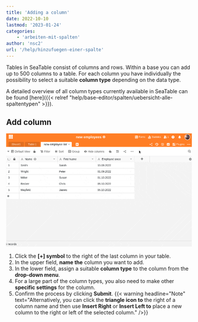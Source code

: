 ```yaml
---
title: 'Adding a column'
date: 2022-10-10
lastmod: '2023-01-24'
categories:
    - 'arbeiten-mit-spalten'
author: 'nsc2'
url: '/help/hinzufuegen-einer-spalte'
---
```


Tables in SeaTable consist of columns and rows. Within a base you can add up to 500 columns to a table. For each column you have individually the possibility to select a suitable **column type** depending on the data type.

A detailed overview of all column types currently available in SeaTable can be found [here]({{< relref "help/base-editor/spalten/uebersicht-alle-spaltentypen" >}}).

## Add column

![Adding a column](images/how-to-add-a-coloumn.gif)

1. Click the **\[+\] symbol** to the right of the last column in your table.
2. In the upper field, **name the** column you want to add.
3. In the lower field, assign a suitable **column type** to the column from the **drop-down menu**.
4. For a large part of the column types, you also need to make other **specific settings** for the column.
5. Confirm the process by clicking **Submit**.
   {{< warning  headline="Note"  text="Alternatively, you can click the **triangle icon to** the right of a column name and then use **Insert Right** or **Insert Left to** place a new column to the right or left of the selected column." />}}
